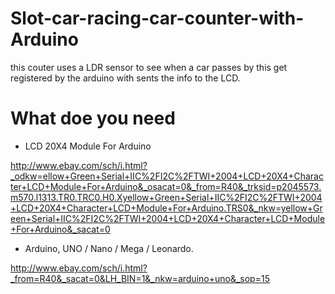 # Slot-car-racing-car-counter-with-Arduino


this couter uses a LDR sensor to see when a car passes by
this get registered by the arduino with sents the info to the LCD.

# What doe you need

* LCD 20X4 Module For Arduino

http://www.ebay.com/sch/i.html?_odkw=ellow+Green+Serial+IIC%2FI2C%2FTWI+2004+LCD+20X4+Character+LCD+Module+For+Arduino&_osacat=0&_from=R40&_trksid=p2045573.m570.l1313.TR0.TRC0.H0.Xyellow+Green+Serial+IIC%2FI2C%2FTWI+2004+LCD+20X4+Character+LCD+Module+For+Arduino.TRS0&_nkw=yellow+Green+Serial+IIC%2FI2C%2FTWI+2004+LCD+20X4+Character+LCD+Module+For+Arduino&_sacat=0


* Arduino, UNO / Nano / Mega / Leonardo.

http://www.ebay.com/sch/i.html?_from=R40&_sacat=0&LH_BIN=1&_nkw=arduino+uno&_sop=15
